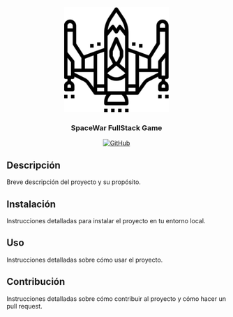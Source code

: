 <div align="center">
    <img src="./logo.png" alt="Logo" width="240">

  <h3 align="center">SpaceWar FullStack Game</h3>

  [![GitHub](https://img.shields.io/badge/GitHub-YassirCH-4cbbb9.svg)](https://github.com/yassirH9)

</div>


## Descripción

Breve descripción del proyecto y su propósito.

## Instalación

Instrucciones detalladas para instalar el proyecto en tu entorno local.

## Uso

Instrucciones detalladas sobre cómo usar el proyecto.

## Contribución

Instrucciones detalladas sobre cómo contribuir al proyecto y cómo hacer un pull request.
